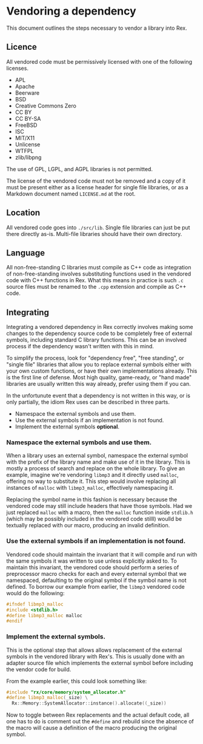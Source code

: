 # Vendoring a dependency

This document outlines the steps necessary to vendor a library into Rex.

## Licence
All vendored code must be permissively licensed with one of the following
licenses.
  * APL
  * Apache
  * Beerware
  * BSD
  * Creative Commons Zero
  * CC BY
  * CC BY-SA
  * FreeBSD
  * ISC
  * MIT/X11
  * Unlicense
  * WTFPL
  * zlib/libpng

The use of GPL, LGPL, and AGPL libraries is not permitted.

The license of the vendored code must not be removed and a copy of it must
be present either as a license header for single file libraries, or as a
Markdown document named `LICENSE.md` at the root.

## Location
All vendored code goes into `./src/lib`. Single file libraries can just be put
there directly as-is. Multi-file libraries should have their own directory.

## Language
All non-free-standing C libraries must compile as C++ code as integration of
non-free-standing involves substituting functions used in the vendored code with
C++ functions in Rex. What this means in practice is such `.c` source files must
be renamed to the `.cpp` extension and compile as C++ code.

## Integrating
Integrating a vendored dependency in Rex correctly involves making some changes
to the dependency source code to be completely free of external symbols,
including standard C library functions. This can be an involved process if the
dependency wasn't written with this in mind.

To simplify the process, look for "dependency free", "free standing", or
"single file" libraries that allow you to replace external symbols either with
your own custom functions, or have their own implementations already. This is
the first line of defense. Most high quality, game-ready, or "hand made"
libraries are usually written this way already, prefer using them if you can.

In the unfortunute event that a dependency is not written in this way, or is
only partially, the idiom Rex uses can be described in three parts.
  * Namespace the external symbols and use them.
  * Use the external symbols if an implementation is not found.
  * Implement the external symbols **optional**.

### Namespace the external symbols and use them.
When a library uses an external symbol, namespace the external symbol with the
prefix of the library name and make use of it in the library. This is mostly a
process of search and replace on the whole library. To give an example, imagine
we're vendoring `libmp3` and it directly used `malloc`, offering no way to
substitute it. This step would involve replacing all instances of `malloc` with
`libmp3_malloc`, effectively namespacing it.

Replacing the symbol name in this fashion is necessary because the vendored
code may still include headers that have those symbols. Had we just replaced
`malloc` with a macro, then the `malloc` function inside `stdlib.h` (which may
be possibly included in the vendored code stilll) woulld be textually replaced
with our macro, producing an invalid definition.

### Use the external symbols if an implementation is not found.
Vendored code should maintain the invariant that it will compile and run with
the same symbols it was written to use unless explicitly asked to. To maintain
this invariant, the vendored code should perform a series of preprocessor
macro checks for each and every external symbol that we namespaced, defaulting
to the original symbol if the symbol name is not defined. To borrow our example
from earlier, the `libmp3` vendored code would do the following:
```cpp
#ifndef libmp3_malloc
#include <stdlib.h>
#define libmp3_malloc malloc
#endif
```

### Implement the external symbols.
This is the optional step that allows allows replacement of the external symbols
in the vendored library with Rex's. This is usually done with an adapter source
file which implements the external symbol before including the vendor code for
build.

From the example earlier, this could look something like:
```cpp
#include "rx/core/memory/system_allocator.h"
#define libmp3_malloc(_size) \
  Rx::Memory::SystemAllocator::instance().allocate((_size))
```

Now to toggle between Rex replacements and the actual default code, all one has
to do is comment out the `#define` and rebuild since the absence of the macro
will cause a definition of the macro producing the original symbol.